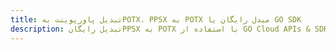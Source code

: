 ---title: تبدیل پاورپوینت بهPOTX، PPSX به POTX مبدل رایگان یا GO SDKdescription: تبدیل رایگانPPSX به POTX با استفاده از GO Cloud APIs & SDK. همچنین اسناد Microsoft PowerPoint را در Cloud ایجاد، ویرایش و رندر کنید.---